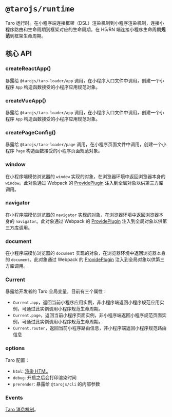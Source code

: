 # `@tarojs/runtime`

Taro 运行时。在小程序端连接框架（DSL）渲染机制到小程序渲染机制，连接小程序路由和生命周期到框架对应的生命周期。在 H5/RN 端连接小程序生命周期**规范**到框架生命周期。

## 核心 API

### createReactApp()

暴露给 `@tarojs/taro-loader/app` 调用，在小程序入口文件中调用，创建一个小程序 `App` 构造函数接受的小程序应用规范对象。


### createVueApp()

暴露给 `@tarojs/taro-loader/app` 调用，在小程序入口文件中调用，创建一个小程序 `App` 构造函数接受的小程序应用规范对象。

### createPageConfig()

暴露给 `@tarojs/taro-loader/page` 调用，在小程序页面文件中调用，创建一个小程序 `Page` 构造函数接受的小程序页面规范对象。

### window

在小程序端模仿浏览器的 `window` 实现的对象，在浏览器环境中返回浏览器本身的 `window`。此对象通过 Webpack 的 [ProvidePlugin](https://webpack.js.org/plugins/provide-plugin/) 注入到全局对象以供第三方库调用。

### navigator

在小程序端模仿浏览器的 `navigator` 实现的对象，在浏览器环境中返回浏览器本身的 `navigator`。此对象通过 Webpack 的 [ProvidePlugin](https://webpack.js.org/plugins/provide-plugin/) 注入到全局对象以供第三方库调用。

### document 

在小程序端模仿浏览器的 `document` 实现的对象，在浏览器环境中返回浏览器本身的 `document`。此对象通过 Webpack 的 [ProvidePlugin](https://webpack.js.org/plugins/provide-plugin/) 注入到全局对象以供第三方库调用。

### Current

暴露给开发者的 Taro 全局变量，目前有三个属性：

* `Current.app`，返回当前小程序应用实例，非小程序端返回小程序规范应用实例，可通过此实例调用小程序规范生命周期。
* `Current.page`，返回当前小程序页面实例，非小程序端返回小程序规范页面实例，可通过此实例调用小程序规范生命周期。
* `Current.router`，返回当前小程序路由信息，非小程序端返回小程序规范路由信息

### options

Taro 配置：

* `html`: [渲染 HTML](https://taro-docs.jd.com/taro/next/docs/html.html)
* `debug`: 开启之后会打印渲染时间
* `prerender`: 暴露给 `@tarojs/cli` 的内部参数

### Events

[Taro 消息机制](https://nervjs.github.io/taro/docs/apis/about/events.html#docsNav)。

